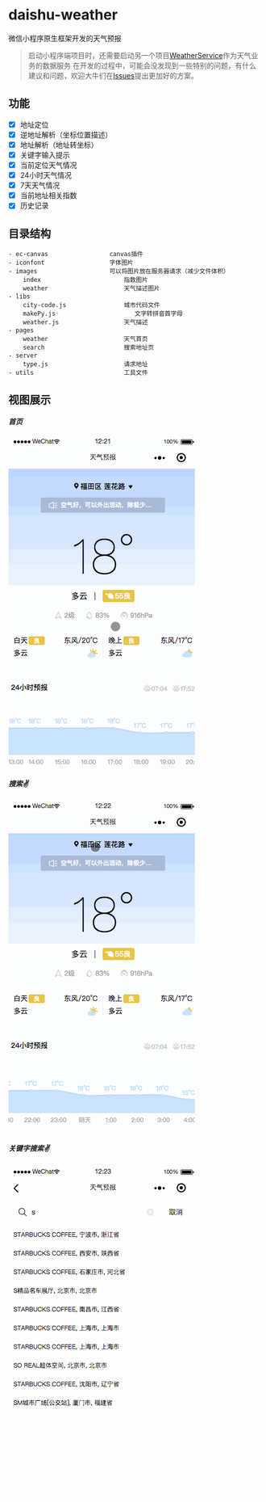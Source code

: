 # daishu-weather
微信小程序原生框架开发的天气预报

> 启动小程序端项目时，还需要启动另一个项目[WeatherService](https://github.com/yundianzixun/daishu-service/WeatherService)作为天气业务的数据服务
> 在开发的过程中，可能会没发现到一些特别的问题，有什么建议和问题，欢迎大牛们在[Issues](https://github.com/yundianzixun/daishu-service/issues)提出更加好的方案。

## 功能
- [x]  地址定位
- [x]  逆地址解析（坐标位置描述）
- [x]  地址解析（地址转坐标）
- [x]  关键字输入提示
- [x]  当前定位天气情况
- [x]  24小时天气情况
- [x]  7天天气情况
- [x]  当前地址相关指数
- [x]  历史记录

## 目录结构
```
- ec-canvas                 canvas插件
- iconfont                  字体图片
- images                    可以将图片放在服务器请求（减少文件体积）
    index                       指数图片
    weather                     天气描述图片
- libs                      
    city-code.js                城市代码文件
    makePy.js                      文字转拼音首字母
    weather.js                  天气描述
- pages
    weather                     天气首页
    search                      搜索地址页
- server
    type.js                     请求地址
- utils                         工具文件
```
## 视图展示
##### 首页
![首页](https://github.com/yundianzixun/daishu-service/blob/main/daishu-weather/gif/home.gif)


##### 搜索✌️
![搜索✌️](https://github.com/yundianzixun/daishu-service/blob/main/daishu-weather/gif/search.gif)


##### 关键字搜索✌️
![关键字搜索✌️](https://github.com/yundianzixun/daishu-service/blob/main/daishu-weather/gif/search2.gif)
